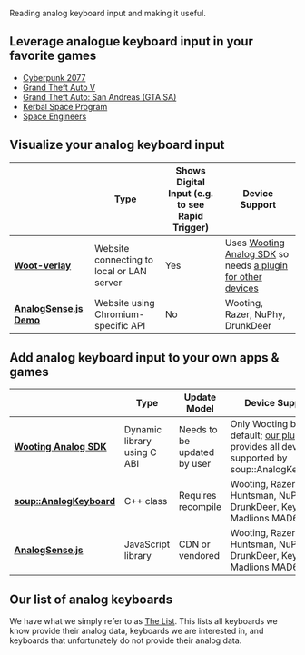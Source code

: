 Reading analog keyboard input and making it useful.

## Leverage analogue keyboard input in your favorite games

- [Cyberpunk 2077](cyberpunk-2077)
- [Grand Theft Auto V](gta-v)
- [Grand Theft Auto: San Andreas (GTA SA)](gta-sa)
- [Kerbal Space Program](https://github.com/Kristallranke/KSPW00tNow)
- [Space Engineers](https://github.com/Garbius/WootingPlugin)

## Visualize your analog keyboard input

​ | Type | Shows Digital Input (e.g. to see Rapid Trigger) | Device Support |
-|-|-|-
**[Woot-verlay](https://github.com/DjCrqss/Woot-verlay)** | Website connecting to local or LAN server | Yes | Uses [Wooting Analog SDK](https://github.com/WootingKb/wooting-analog-sdk) so needs [a plugin for other devices](https://github.com/AnalogSense/universal-analog-plugin)
**[AnalogSense.js Demo](https://analogsense.org/JavaScript-SDK/demo)** | Website using Chromium-specific API | No | Wooting, Razer, NuPhy, DrunkDeer

## Add analog keyboard input to your own apps & games

​ | Type | Update Model | Device Support
-|-|-|-
**[Wooting Analog SDK](https://github.com/WootingKb/wooting-analog-sdk)** | Dynamic library using C ABI | Needs to be updated by user | Only Wooting by default; [our plugin](https://github.com/AnalogSense/universal-analog-plugin) provides all devices supported by soup::AnalogKeyboard
**[soup::AnalogKeyboard](https://github.com/calamity-inc/Soup/blob/senpai/soup/AnalogueKeyboard.cpp)** | C++ class | Requires recompile | Wooting, Razer Huntsman, NuPhy, DrunkDeer, Keychron, Madlions MAD60HE
**[AnalogSense.js](https://github.com/AnalogSense/JavaScript-SDK)** | JavaScript library | CDN or vendored | Wooting, Razer Huntsman, NuPhy, DrunkDeer, Keychron, Madlions MAD60HE

## Our list of analog keyboards

We have what we simply refer to as [The List](https://github.com/AnalogSense/universal-analog-plugin/issues/1). This lists all keyboards we know provide their analog data, keyboards we are interested in, and keyboards that unfortunately do not provide their analog data.

